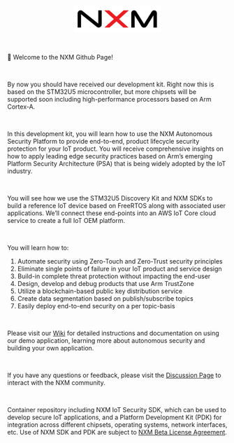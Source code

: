 <p align="center">
<img src="nxm-logo.svg" alt="drawing" width="200" />
</p>

<br />

:wave: Welcome to the NXM Github Page!

<br />

By now you should have received our development kit. Right now this is based on the STM32U5 microcontroller, but more chipsets will be supported soon including high-performance processors based on Arm Cortex-A.

<br />

In this development kit, you will learn how to use the NXM Autonomous Security Platform to provide end-to-end, product lifecycle security protection for your IoT product. You will receive comprehensive insights on how to apply leading edge security practices based on Arm’s emerging Platform Security Architecture (PSA) that is being widely adopted by the IoT industry.

<br />

You will see how we use the STM32U5 Discovery Kit and NXM SDKs to build a reference IoT device based on FreeRTOS along with associated user applications.  We’ll connect these end-points into an AWS IoT Core cloud service to create a full IoT OEM platform.

<br />

You will learn how to:
1. Automate security using Zero-Touch and Zero-Trust security principles
2. Eliminate single points of failure in your IoT product and service design
3. Build-in complete threat protection without impacting the end-user
4. Design, develop and debug products that use Arm TrustZone
5. Utilize a blockchain-based public key distribution service
6. Create data segmentation based on publish/subscribe topics
7. Easily deploy end-to-end security on a per topic-basis

<br />

Please visit our [Wiki](https://github.com/NXM-Labs/nxm-ep-security/wiki) for detailed instructions and documentation on using our demo application, learning more about autonomous security and building your own application.

<br />

If you have any questions or feedback, please visit the [Discussion Page](https://github.com/NXM-Labs/nxm-ep-security/discussions) to interact with the NXM community.

<br />

Container repository including NXM IoT Security SDK, which can be used to develop secure IoT applications, and a Platform Development Kit (PDK) for integration across different chipsets, operating systems, network interfaces, etc. Use of NXM SDK and PDK are subject to [NXM Beta License Agreement](https://github.com/NXM-Labs/nxm-ep-security_nxm_sdk/blob/23245e3e98f0b94ba1db7ad8244dcc8f634fafe1/license.txt).
